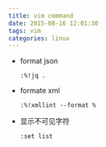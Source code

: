 ```yaml
---
title: vim command
date: 2015-08-16 12:01:30
tags: vim
categories: linux
---
```


- format json
  
  ```shell
  :%!jq .
  ```

- formate xml
  
  ```
  :%!xmllint --format %
  ```

- 显示不可见字符
  
  ```shell
  :set list
  ```